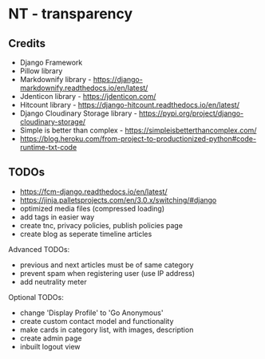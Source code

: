 # NT - transparency

## Credits
 - Django Framework
 - Pillow library
 - Markdownify library - https://django-markdownify.readthedocs.io/en/latest/
 - Jdenticon library - https://jdenticon.com/
 - Hitcount library - https://django-hitcount.readthedocs.io/en/latest/
 - Django Cloudinary Storage library - https://pypi.org/project/django-cloudinary-storage/
 - Simple is better than complex - https://simpleisbetterthancomplex.com/
 - https://blog.heroku.com/from-project-to-productionized-python#code-runtime-txt-code


## TODOs
 - https://fcm-django.readthedocs.io/en/latest/
 - https://jinja.palletsprojects.com/en/3.0.x/switching/#django
 - optimized media files (compressed loading)
 - add tags in easier way
 - create tnc, privacy policies, publish policies page
 - create blog as seperate timeline articles
  
  Advanced TODOs:
 - previous and next articles must be of same category
 - prevent spam when registering user (use IP address)
 - add neutrality meter
  
  Optional TODOs:
 - change 'Display Profile' to 'Go Anonymous'
 - create custom contact model and functionality
 - make cards in category list, with images, description
 - create admin page
 - inbuilt logout view